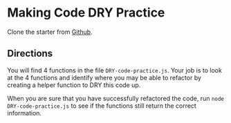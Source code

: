 # Making Code DRY Practice

Clone the starter from [Github].

## Directions
You will find 4 functions in the file `DRY-code-practice.js`. Your job is to
look at the 4 functions and identify where you may be able to refactor by
creating a helper function to DRY this code up.

When you are sure that you have successfully refactored the code, run
`node DRY-code-practice.js` to see if the functions still return the correct
information.

[Github]: https://github.com/appacademy/practice-for-week-04-DRY-practice